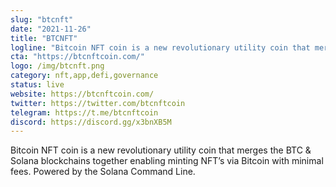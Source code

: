 ```yaml
---
slug: "btcnft"
date: "2021-11-26"
title: "BTCNFT"
logline: "Bitcoin NFT coin is a new revolutionary utility coin that merges the BTC & Solana blockchains together enabling minting NFT’s via Bitcoin with minimal fees."
cta: "https://btcnftcoin.com/"
logo: /img/btcnft.png
category: nft,app,defi,governance
status: live
website: https://btcnftcoin.com/
twitter: https://twitter.com/btcnftcoin
telegram: https://t.me/btcnftcoin
discord: https://discord.gg/x3bnXB5M
---
```


Bitcoin NFT coin is a new revolutionary utility coin that merges the BTC & Solana blockchains together enabling minting NFT’s via Bitcoin with minimal fees. Powered by the Solana Command Line.


